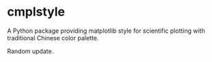 # cmplstyle

A Python package providing matplotlib style for scientific plotting with traditional Chinese color palette.

Random update.
